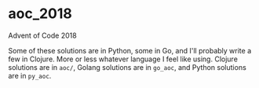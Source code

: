 # aoc_2018
Advent of Code 2018

Some of these solutions are in Python, some in Go, and I'll probably write a few in Clojure. More or less whatever language I feel like using. Clojure solutions are in `aoc/`, Golang solutions are in `go_aoc`, and Python solutions are in `py_aoc`.
